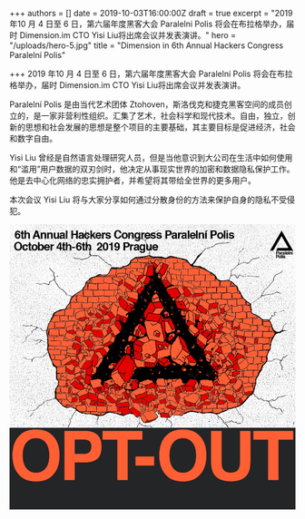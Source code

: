 +++
authors = []
date = 2019-10-03T16:00:00Z
draft = true
excerpt = "2019 年10 月 4 日至 6 日，第六届年度黑客大会 Paralelni Polis 将会在布拉格举办，届时 Dimension.im CTO Yisi Liu将出席会议并发表演讲。"
hero = "/uploads/hero-5.jpg"
title = "Dimension in 6th Annual Hackers Congress Paralelní Polis"

+++
2019 年10 月 4 日至 6 日，第六届年度黑客大会 Paralelni Polis 将会在布拉格举办，届时 Dimension.im CTO Yisi Liu将出席会议并发表演讲。

Paralelní Polis 是由当代艺术团体 Ztohoven，斯洛伐克和捷克黑客空间的成员创立的，是一家非营利性组织。汇集了艺术，社会科学和现代技术。自由，独立，创新的思想和社会发展的思想是整个项目的主要基础，其主要目标是促进经济，社会和数字自由。

Yisi Liu 曾经是自然语言处理研究人员，但是当他意识到大公司在生活中如何使用和“滥用”用户数据的双刃剑时，他决定从事现实世界的加密和数据隐私保护工作。他是去中心化网络的忠实拥护者，并希望将其带给全世界的更多用户。

本次会议 Yisi Liu 将与大家分享如何通过分散身份的方法来保护自身的隐私不受侵犯。

![](/uploads/1-1.jpg)